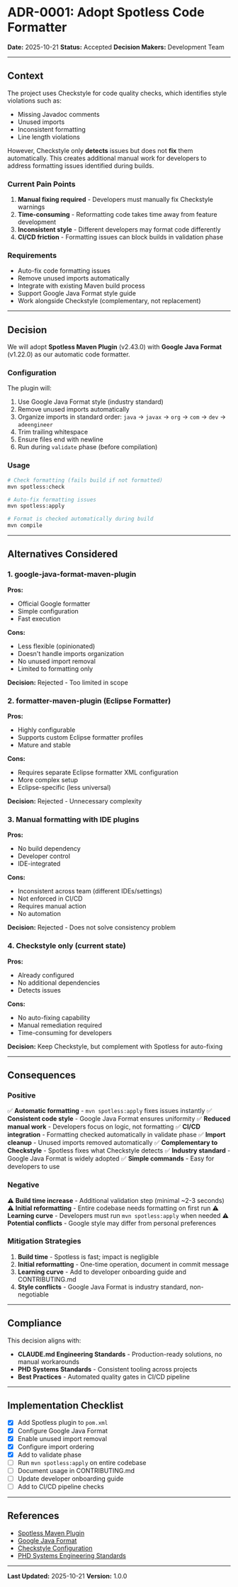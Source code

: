 # ADR-0001: Adopt Spotless Code Formatter

**Date:** 2025-10-21
**Status:** Accepted
**Decision Makers:** Development Team

---

## Context

The project uses Checkstyle for code quality checks, which identifies style violations such as:
- Missing Javadoc comments
- Unused imports
- Inconsistent formatting
- Line length violations

However, Checkstyle only **detects** issues but does not **fix** them automatically. This creates additional manual work for developers to address formatting issues identified during builds.

### Current Pain Points

1. **Manual fixing required** - Developers must manually fix Checkstyle warnings
2. **Time-consuming** - Reformatting code takes time away from feature development
3. **Inconsistent style** - Different developers may format code differently
4. **CI/CD friction** - Formatting issues can block builds in validation phase

### Requirements

- Auto-fix code formatting issues
- Remove unused imports automatically
- Integrate with existing Maven build process
- Support Google Java Format style guide
- Work alongside Checkstyle (complementary, not replacement)

---

## Decision

We will adopt **Spotless Maven Plugin** (v2.43.0) with **Google Java Format** (v1.22.0) as our automatic code formatter.

### Configuration

The plugin will:
1. Use Google Java Format style (industry standard)
2. Remove unused imports automatically
3. Organize imports in standard order: `java` → `javax` → `org` → `com` → `dev` → `adeengineer`
4. Trim trailing whitespace
5. Ensure files end with newline
6. Run during `validate` phase (before compilation)

### Usage

```bash
# Check formatting (fails build if not formatted)
mvn spotless:check

# Auto-fix formatting issues
mvn spotless:apply

# Format is checked automatically during build
mvn compile
```

---

## Alternatives Considered

### 1. google-java-format-maven-plugin

**Pros:**
- Official Google formatter
- Simple configuration
- Fast execution

**Cons:**
- Less flexible (opinionated)
- Doesn't handle imports organization
- No unused import removal
- Limited to formatting only

**Decision:** Rejected - Too limited in scope

### 2. formatter-maven-plugin (Eclipse Formatter)

**Pros:**
- Highly configurable
- Supports custom Eclipse formatter profiles
- Mature and stable

**Cons:**
- Requires separate Eclipse formatter XML configuration
- More complex setup
- Eclipse-specific (less universal)

**Decision:** Rejected - Unnecessary complexity

### 3. Manual formatting with IDE plugins

**Pros:**
- No build dependency
- Developer control
- IDE-integrated

**Cons:**
- Inconsistent across team (different IDEs/settings)
- Not enforced in CI/CD
- Requires manual action
- No automation

**Decision:** Rejected - Does not solve consistency problem

### 4. Checkstyle only (current state)

**Pros:**
- Already configured
- No additional dependencies
- Detects issues

**Cons:**
- No auto-fixing capability
- Manual remediation required
- Time-consuming for developers

**Decision:** Keep Checkstyle, but complement with Spotless for auto-fixing

---

## Consequences

### Positive

✅ **Automatic formatting** - `mvn spotless:apply` fixes issues instantly
✅ **Consistent code style** - Google Java Format ensures uniformity
✅ **Reduced manual work** - Developers focus on logic, not formatting
✅ **CI/CD integration** - Formatting checked automatically in validate phase
✅ **Import cleanup** - Unused imports removed automatically
✅ **Complementary to Checkstyle** - Spotless fixes what Checkstyle detects
✅ **Industry standard** - Google Java Format is widely adopted
✅ **Simple commands** - Easy for developers to use

### Negative

⚠️ **Build time increase** - Additional validation step (minimal ~2-3 seconds)
⚠️ **Initial reformatting** - Entire codebase needs formatting on first run
⚠️ **Learning curve** - Developers must run `mvn spotless:apply` when needed
⚠️ **Potential conflicts** - Google style may differ from personal preferences

### Mitigation Strategies

1. **Build time** - Spotless is fast; impact is negligible
2. **Initial reformatting** - One-time operation, document in commit message
3. **Learning curve** - Add to developer onboarding guide and CONTRIBUTING.md
4. **Style conflicts** - Google Java Format is industry standard, non-negotiable

---

## Compliance

This decision aligns with:
- **CLAUDE.md Engineering Standards** - Production-ready solutions, no manual workarounds
- **PHD Systems Standards** - Consistent tooling across projects
- **Best Practices** - Automated quality gates in CI/CD pipeline

---

## Implementation Checklist

- [x] Add Spotless plugin to `pom.xml`
- [x] Configure Google Java Format
- [x] Enable unused import removal
- [x] Configure import ordering
- [x] Add to validate phase
- [ ] Run `mvn spotless:apply` on entire codebase
- [ ] Document usage in CONTRIBUTING.md
- [ ] Update developer onboarding guide
- [ ] Add to CI/CD pipeline checks

---

## References

- [Spotless Maven Plugin](https://github.com/diffplug/spotless/tree/main/plugin-maven)
- [Google Java Format](https://github.com/google/google-java-format)
- [Checkstyle Configuration](../../checkstyle.xml)
- [PHD Systems Engineering Standards](https://github.com/phdsystems)

---

**Last Updated:** 2025-10-21
**Version:** 1.0.0
